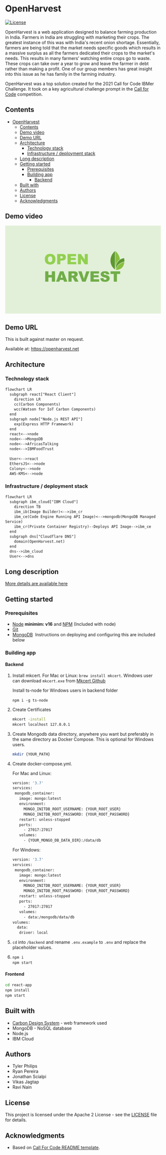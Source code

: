 # OpenHarvest

[![License](https://img.shields.io/badge/License-Apache2-blue.svg)](https://www.apache.org/licenses/LICENSE-2.0)

OpenHarvest is a web application designed to balance farming production in India. Farmers in India are struggling with marketing their crops. The greatest instance of this was with India's recent onion shortage. Essentially, farmers are being told that the market needs specific goods which results in a massive surplus as all the farmers dedicated their crops to the market's needs. This results in many farmers’ watching entire crops go to waste. These crops can take over a year to grow and leave the farmer in debt rather than making a profit. One of our group members has great insight into this issue as he has family in the farming industry.

OpenHarvest was a top solution created for the 2021 Call for Code IBMer Challenge. It took on a key agricultural challenge prompt in the [Call for Code](https://developer.ibm.com/callforcode/) competition.

## Contents

- [OpenHarvest](#openharvest)
  - [Contents](#contents)
  - [Demo video](#demo-video)
  - [Demo URL](#demo-url)
  - [Architecture](#architecture)
    - [Technology stack](#technology-stack)
    - [Infrastructure / deployment stack](#infrastructure--deployment-stack)
  - [Long description](#long-description)
  - [Getting started](#getting-started)
    - [Prerequisites](#prerequisites)
    - [Building app](#building-app)
      - [Backend](#backend)
  - [Built with](#built-with)
  - [Authors](#authors)
  - [License](#license)
  - [Acknowledgments](#acknowledgments)

## Demo video

[![Watch the video](images/OPENHARVEST1.PNG)](https://www.youtube.com/watch?v=6gZagLno-v8&t=10s)

## Demo URL
This is built against master on request.

Available at: https://openharvest.net


## Architecture

### Technology stack

```mermaid
flowchart LR
  subgraph react["React Client"]
    direction LR
    cc(Carbon Components)
    wcc(Watson for IoT Carbon Components)
  end
  subgraph node["Node.js REST API"]
    exp(Express HTTP Framework)
  end
  react<-->node
  node<-->MongoDB
  node<-->AfricasTalking
  node<-->IBMFoodTrust

  User<-->react
  EthersJS<-->node
  Colony<-->node
  AWS-KMS<-->node
```

### Infrastructure / deployment stack

```mermaid
flowchart LR
  subgraph ibm_cloud["IBM Cloud"]
    direction TB
    ibm_ib(Image Builder)<-->ibm_cr
    ibm_ce(Code Engine Running API Image)<-->mongodb(MongoDB Managed Service)
    ibm_cr(Private Container Registry)--Deploys API Image-->ibm_ce
  end
  subgraph dns["Cloudflare DNS"]
    domain(OpenHarvest.net)
  end
  dns-->ibm_cloud
  User<-->dns
```

## Long description

[More details are available here](./DESCRIPTION.md)

## Getting started

### Prerequisites

- [Node](https://nodejs.org/) **minimim: v16** and [NPM](https://www.npmjs.com/) (Included with node)
- [Git](https://git-scm.com/)
- [MongoDB](https://www.mongodb.com/)  Instructions on deploying and configuring this are included below

### Building app

#### Backend

1. Install mkcert. For Mac or Linux: `brew install mkcert`. Windows user can download `mkcert.exe` from [Mkcert Github](https://github.com/FiloSottile/mkcert/releases)

   Install ts-node for Windows users in backend folder

   `npm i -g ts-node`

2. Create Certificates

   ```bash
   mkcert -install
   mkcert localhost 127.0.0.1
   ```

3. Create Mongodb data directory, anywhere you want but preferably in the same directory as Docker Compose. This is optional for Windows users.

   ```bash
   mkdir {YOUR_PATH}
   ```

4. Create docker-compose.yml.

   For Mac and Linux:

   ```bash
   version: '3.7'
   services:
    mongodb_container:
      image: mongo:latest
      environment:
        MONGO_INITDB_ROOT_USERNAME: {YOUR_ROOT_USER}
        MONGO_INITDB_ROOT_PASSWORD: {YOUR_ROOT_PASSWORD}
      restart: unless-stopped
      ports:
        - 27017:27017
      volumes:
        - {YOUR_MONGO_DB_DATA_DIR}:/data/db
   ```

   For Windows:

   ```bash
   version: '3.7'
   services:
    mongodb_container:
      image: mongo:latest
      environment:
        MONGO_INITDB_ROOT_USERNAME: {YOUR_ROOT_USER}
        MONGO_INITDB_ROOT_PASSWORD: {YOUR_ROOT_PASSWORD}
      restart: unless-stopped
      ports:
        - 27017:27017
      volumes:
        - data:/mongodb/data/db
   volumes:
     data:
      driver: local
   ```

5. `cd` into `/backend` and rename `.env.example` to `.env` and replace the placeholder values.

6. ```bash
   npm i
   npm start
   ```

#### Frontend

```bash
cd react-app
npm install
npm start
```

## Built with

- [Carbon Design System](https://github.com/Philipsty/carbon-angular-starter) - web framework used
- MongoDB - NoSQL database
- Node.js
- IBM Cloud

## Authors

- Tyler Philips
- Ryan Pereira
- Jonathan Scialpi
- Vikas Jagtap
- Ravi Nain

## License

This project is licensed under the Apache 2 License - see the [LICENSE](LICENSE) file for details.

## Acknowledgments

- Based on [Call For Code README template](https://github.com/Call-for-Code/Project-Sample/blob/main/README.md).
